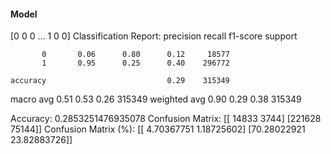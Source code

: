 #### Model
[0 0 0 ... 1 0 0]
Classification Report:
              precision    recall  f1-score   support

           0       0.06      0.80      0.12     18577
           1       0.95      0.25      0.40    296772

    accuracy                           0.29    315349
   macro avg       0.51      0.53      0.26    315349
weighted avg       0.90      0.29      0.38    315349

Accuracy: 0.2853251476935078
Confusion Matrix:
[[ 14833   3744]
 [221628  75144]]
Confusion Matrix (%):
[[ 4.70367751  1.18725602]
 [70.28022921 23.82883726]]
